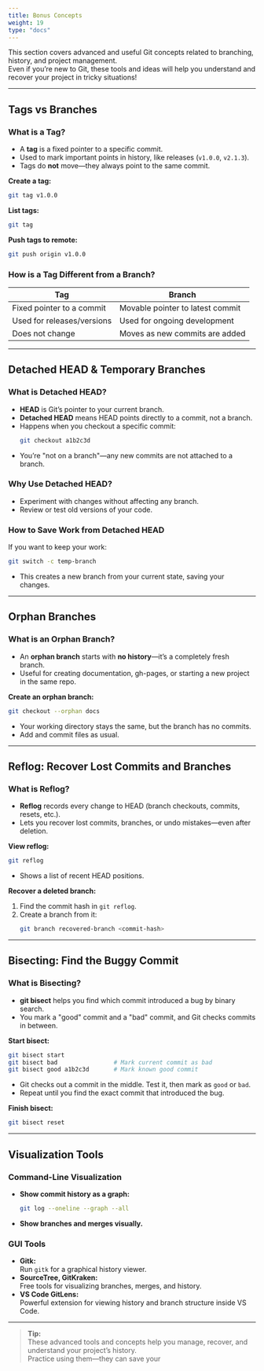 ```yaml
---
title: Bonus Concepts
weight: 19
type: "docs"
---
```


This section covers advanced and useful Git concepts related to branching, history, and project management.  
Even if you’re new to Git, these tools and ideas will help you understand and recover your project in tricky situations!

---

## Tags vs Branches

### What is a Tag?

- A **tag** is a fixed pointer to a specific commit.
- Used to mark important points in history, like releases (`v1.0.0`, `v2.1.3`).
- Tags do **not** move—they always point to the same commit.

**Create a tag:**
```bash
git tag v1.0.0
```

**List tags:**
```bash
git tag
```

**Push tags to remote:**
```bash
git push origin v1.0.0
```

### How is a Tag Different from a Branch?

| Tag                        | Branch                           |
|----------------------------|----------------------------------|
| Fixed pointer to a commit  | Movable pointer to latest commit |
| Used for releases/versions | Used for ongoing development     |
| Does not change            | Moves as new commits are added   |

---

## Detached HEAD & Temporary Branches

### What is Detached HEAD?

- **HEAD** is Git’s pointer to your current branch.
- **Detached HEAD** means HEAD points directly to a commit, not a branch.
- Happens when you checkout a specific commit:
  ```bash
  git checkout a1b2c3d
  ```
- You’re "not on a branch"—any new commits are not attached to a branch.

### Why Use Detached HEAD?

- Experiment with changes without affecting any branch.
- Review or test old versions of your code.

### How to Save Work from Detached HEAD

If you want to keep your work:

```bash
git switch -c temp-branch
```
- This creates a new branch from your current state, saving your changes.

---

## Orphan Branches

### What is an Orphan Branch?

- An **orphan branch** starts with **no history**—it’s a completely fresh branch.
- Useful for creating documentation, gh-pages, or starting a new project in the same repo.

**Create an orphan branch:**
```bash
git checkout --orphan docs
```
- Your working directory stays the same, but the branch has no commits.
- Add and commit files as usual.

---

## Reflog: Recover Lost Commits and Branches

### What is Reflog?

- **Reflog** records every change to HEAD (branch checkouts, commits, resets, etc.).
- Lets you recover lost commits, branches, or undo mistakes—even after deletion.

**View reflog:**
```bash
git reflog
```
- Shows a list of recent HEAD positions.

**Recover a deleted branch:**
1. Find the commit hash in `git reflog`.
2. Create a branch from it:
   ```bash
   git branch recovered-branch <commit-hash>
   ```

---

## Bisecting: Find the Buggy Commit

### What is Bisecting?

- **git bisect** helps you find which commit introduced a bug by binary search.
- You mark a "good" commit and a "bad" commit, and Git checks commits in between.

**Start bisect:**
```bash
git bisect start
git bisect bad                # Mark current commit as bad
git bisect good a1b2c3d       # Mark known good commit
```
- Git checks out a commit in the middle. Test it, then mark as `good` or `bad`.
- Repeat until you find the exact commit that introduced the bug.

**Finish bisect:**
```bash
git bisect reset
```

---

## Visualization Tools

### Command-Line Visualization

- **Show commit history as a graph:**
  ```bash
  git log --oneline --graph --all
  ```
- **Show branches and merges visually.**

### GUI Tools

- **Gitk:**  
  Run `gitk` for a graphical history viewer.
- **SourceTree, GitKraken:**  
  Free tools for visualizing branches, merges, and history.
- **VS Code GitLens:**  
  Powerful extension for viewing history and branch structure inside VS Code.

---

> **Tip:**  
> These advanced tools and concepts help you manage, recover, and understand your project’s history.  
> Practice using them—they can save your
